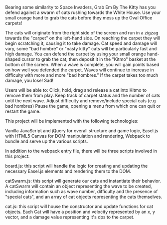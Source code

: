Bearing some similarity to Space Invaders, Grab Em By The Kitty has you
defend against a swarm of cats rushing towards the White House. Use your small
orange hand to grab the cats before they mess up the Oval Office carpets!

The cats will originate from the right side of the screen and run in a
zigzag towards the "carpet" on the left-hand side. On reaching the carpet they
will begin scratching it, causing it to take damage. Cat speed and damage will
vary, some "bad hombre" or "nasty kitty" cats will be particularly fast and
high damage. You can defend the carpet by using your small orange hand-shaped
cursor to grab the cat, then deposit it in the "Kitmo" basket at the bottom of
the screen. When a wave is complete, you will gain points based on how well you
defended the carpet. Waves will continue to increase in difficulty with more and
more "bad hombres." If the carpet takes too much damage, you lose! Sad!

Users will be able to:
  Click, hold, drag and release a cat into Kitmo to remove them from play.
  Keep track of carpet status and the number of cats until the next wave.
  Adjust difficulty and remove/include special cats (e.g bad hombres)
  Pause the game, opening a menu from which one can quit or restart the game.

This project will be implemented with the following technologies:

  Vanilla JavaScript and jQuery for overall structure and game logic,
  Easel.js with HTML5 Canvas for DOM manipulation and rendering,
  Webpack to bundle and serve up the various scripts.

In addition to the webpack entry file, there will be three scripts involved in
this project:

  board.js: this script will handle the logic for creating and updating the
  necessary Easel.js elements and rendering them to the DOM.

  catSwarm.js: this script will generate our cats and instantiate their behavior.
  A catSwarm will contain an object representing the wave to be created,
  including information such as wave number, difficulty and the presence of
  "special cats", and an array of cat objects representing the cats themselves.

  cat.js: this script will house the constructor and update functions for cat
  objects. Each Cat will have a position and velocity represented by an x, y
  vector, and a damage value representing it's dps to the carpet.
